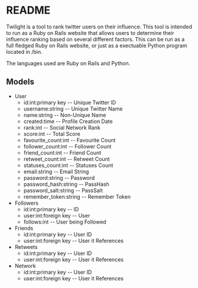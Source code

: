 README
======
Twilight is a tool to rank twitter users on their influence. This tool is
intended to run as a Ruby on Rails website that allows users to determine their
influence ranking based on several different factors. This can be run as a full
fledged Ruby on Rails website, or just as a exectuable Python program located
in /bin.

The languages used are Ruby on Rails and Python.

Models
------
* User
  * id:int:primary key    -- Unique Twitter ID
  * username:string       -- Unique Twitter Name
  * name:string           -- Non-Unique Name
  * created:time          -- Profile Creation Date
  * rank:int              -- Social Network Rank
  * score:int             -- Total Score
  * favourite_count:int   -- Favourite Count
  * follower_count:int    -- Follower Count
  * friend_count:int      -- Friend Count
  * retweet_count:int     -- Retweet Count
  * statuses_count:int    -- Statuses Count
  * email:string          -- Email String
  * password:string       -- Password
  * password_hash:string  -- PassHash
  * password_salt:string  -- PassSalt
  * remember_token:string -- Remember Token
* Followers
  * id:int:primary key   -- ID
  * user:int:foreign key -- User
  * follows:int          -- User being Followed
* Friends
  * id:int:primary key   -- User ID
  * user:int:foreign key -- User it References
* Retweets
  * id:int:primary key   -- User ID
  * user:int:foreign key -- User it References
* Network
  * id:int:primary key   -- User ID
  * user:int:foreign key -- User it References
